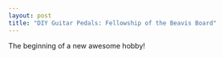 ```yaml
---
layout: post
title: "DIY Guitar Pedals: Fellowship of the Beavis Board"
---
```


The beginning of a new awesome hobby!
